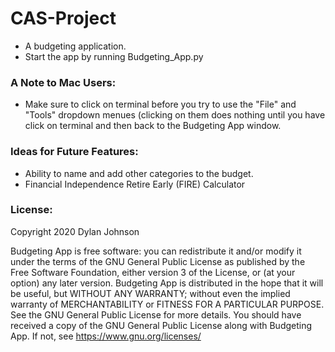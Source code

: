 # CAS-Project
- A budgeting application.
- Start the app by running Budgeting_App.py
### A Note to Mac Users:
- Make sure to click on terminal before you try to use the "File" and "Tools" dropdown menues (clicking on them does nothing until you have click on terminal and then back to the Budgeting App window.
### Ideas for Future Features:
- Ability to name and add other categories to the budget.
- Financial Independence Retire Early (FIRE) Calculator
### License:
Copyright 2020 Dylan Johnson

Budgeting App is free software: you can redistribute it and/or modify
it under the terms of the GNU General Public License as published by
the Free Software Foundation, either version 3 of the License, or
(at your option) any later version.
Budgeting App is distributed in the hope that it will be useful,
but WITHOUT ANY WARRANTY; without even the implied warranty of
MERCHANTABILITY or FITNESS FOR A PARTICULAR PURPOSE.  See the
GNU General Public License for more details.
You should have received a copy of the GNU General Public License
along with Budgeting App.  If not, see https://www.gnu.org/licenses/
